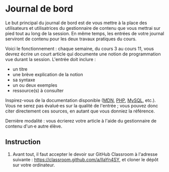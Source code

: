 # Journal de bord

Le but principal du journal de bord est de vous mettre à la place des utilisateurs et utilisatrices du gestionnaire de contenu que vous mettrai sur pied tout au long de la session. En même temps, les entrées de votre journal serviront de contenu pour les deux travaux pratiques du cours.

Voici le fonctionnement : chaque semaine, du cours 3 au cours 11, vous devrez écrire un court article qui documente une notion de programmation vue durant la session. L'entrée doit inclure :

-   un titre
-   une brève explication de la notion
-   sa syntaxe
-   un ou deux exemples
-   ressource(s) à consulter

Inspirez-vous de la documentation disponible ([MDN](https://developer.mozilla.org/fr/), [PHP](https://www.php.net), [MySQL](https://dev.mysql.com/doc/), etc.). Vous ne serez pas évalué·es sur la qualité de l'entrée ; vous pouvez donc citer directement ces sources, en autant que vous donniez la référence.

Dernière modalité : vous écrierez votre article à l'aide du gestionnaire de contenu d'un·e autre élève.

## Instruction

1. Avant tout, il faut accepter le devoir sur GitHub Classroom à l'adresse suivante : https://classroom.github.com/a/lIaYn4SY, et cloner le dépôt sur votre ordinateur.

